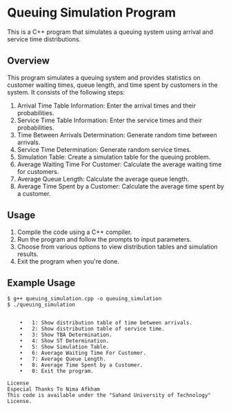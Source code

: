 # Queuing Simulation Program

This is a C++ program that simulates a queuing system using arrival and service time distributions.

## Overview

This program simulates a queuing system and provides statistics on customer waiting times, queue length, and time spent by customers in the system. It consists of the following steps:

1. Arrival Time Table Information: Enter the arrival times and their probabilities.
2. Service Time Table Information: Enter the service times and their probabilities.
3. Time Between Arrivals Determination: Generate random time between arrivals.
4. Service Time Determination: Generate random service times.
5. Simulation Table: Create a simulation table for the queuing problem.
6. Average Waiting Time For Customer: Calculate the average waiting time for customers.
7. Average Queue Length: Calculate the average queue length.
8. Average Time Spent by a Customer: Calculate the average time spent by a customer.

## Usage

1. Compile the code using a C++ compiler.
2. Run the program and follow the prompts to input parameters.
3. Choose from various options to view distribution tables and simulation results.
4. Exit the program when you're done.

## Example Usage

```shell
$ g++ queuing_simulation.cpp -o queuing_simulation
$ ./queuing_simulation


	•	1: Show distribution table of time between arrivals.
	•	2: Show distribution table of service time.
	•	3: Show TBA Determination.
	•	4: Show ST Determination.
	•	5: Show Simulation Table.
	•	6: Average Waiting Time For Customer.
	•	7: Average Queue Length.
	•	8: Average Time Spent by a Customer.
	•	0: Exit the program.

License
Especial Thanks To Nima Afkham 
This code is available under the "Sahand University of Technology" License.
